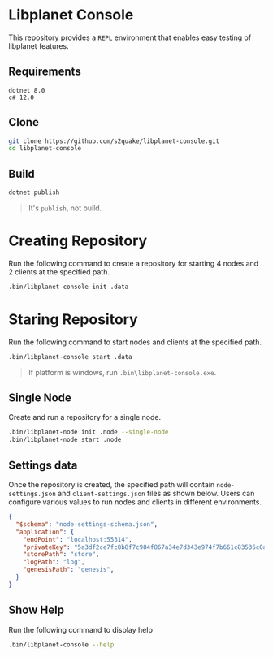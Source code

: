 # Libplanet Console

This repository provides a `REPL` environment that enables easy testing of
libplanet features.

## Requirements

```plain
dotnet 8.0
c# 12.0
```

## Clone

```sh
git clone https://github.com/s2quake/libplanet-console.git
cd libplanet-console
```

## Build

```sh
dotnet publish
```

> It's `publish`, not build.

# Creating Repository

Run the following command to create a repository for starting 4 nodes
and 2 clients at the specified path.

```sh
.bin/libplanet-console init .data
```

# Staring Repository

Run the following command to start nodes and clients at the specified path.

```sh
.bin/libplanet-console start .data
```

> If platform is windows, run `.bin\libplanet-console.exe`.

## Single Node

Create and run a repository for a single node.

```sh
.bin/libplanet-node init .node --single-node
.bin/libplanet-node start .node
```

## Settings data

Once the repository is created, the specified path will contain
`node-settings.json` and `client-settings.json` files as shown below.
Users can configure various values to run nodes and clients
in different environments.

```json
{
  "$schema": "node-settings-schema.json",
  "application": {
    "endPoint": "localhost:55314",
    "privateKey": "5a3df2ce7fc8b8f7c984f867a34e7d343e974f7b661c83536c0a66685bdbf04a",
    "storePath": "store",
    "logPath": "log",
    "genesisPath": "genesis",
  }
}
```

## Show Help

Run the following command to display help

```sh
.bin/libplanet-console --help
```
